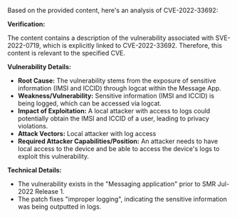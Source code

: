 Based on the provided content, here's an analysis of CVE-2022-33692:

**Verification:**

The content contains a description of the vulnerability associated with SVE-2022-0719, which is explicitly linked to CVE-2022-33692. Therefore, this content is relevant to the specified CVE.

**Vulnerability Details:**

*   **Root Cause:** The vulnerability stems from the exposure of sensitive information (IMSI and ICCID) through logcat within the Message App.
*   **Weakness/Vulnerability:** Sensitive information (IMSI and ICCID) is being logged, which can be accessed via logcat.
*   **Impact of Exploitation:** A local attacker with access to logs could potentially obtain the IMSI and ICCID of a user, leading to privacy violations.
*  **Attack Vectors:** Local attacker with log access
*   **Required Attacker Capabilities/Position:** An attacker needs to have local access to the device and be able to access the device's logs to exploit this vulnerability.

**Technical Details:**
- The vulnerability exists in the "Messaging application" prior to SMR Jul-2022 Release 1.
- The patch fixes "improper logging", indicating the sensitive information was being outputted in logs.